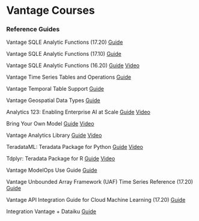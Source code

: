 # Vantage Courses

### Reference Guides

Vantage SQLE Analytic Functions (17.20)
[Guide](https://docs.teradata.com/r/Teradata-VantageTM-Analytics-Database-Analytic-Functions-17.20/Introduction-to-Analytics-Database-Analytic-Functions)


Vantage SQLE Analytic Functions (17.10)
[Guide](https://docs.teradata.com/r/Teradata-VantageTM-Advanced-SQL-Engine-Analytic-Functions/July-2021/Introduction-to-Teradata-Vantage)


Vantage SQLE Analytic Functions (16.20)
[Guide](https://docs.teradata.com/r/Teradata-VantageTM-NewSQL-Engine-Analytic-Functions/July-2019/Introduction-to-Teradata-Vantage-NewSQL-Engine-Analytic-Functions)
[Video](https://www.youtube.com/watch?v=aUfjkOlQrLs)


Vantage Time Series Tables and Operations
[Guide](https://docs.teradata.com/r/Teradata-VantageTM-Time-Series-Tables-and-Operations/March-2019)


Vantage Temporal Table Support
[Guide](https://docs.teradata.com/r/Teradata-VantageTM-Temporal-Table-Support/March-2019)


Vantage Geospatial Data Types
[Guide](https://docs.teradata.com/r/Teradata-VantageTM-Geospatial-Data-Types/July-2021)


Analytics 123: Enabling Enterprise AI at Scale
[Guide](https://assets.teradata.com/resourceCenter/downloads/WhitePapers/Analytics-123-Enabling-Enterprise-AI-at-Scale-MD006623.pdf)
[Video](https://www.youtube.com/watch?v=-UKK_KRGt9I)


Bring Your Own Model
[Guide](https://docs.teradata.com/r/Enterprise_IntelliFlex_Lake_VMware/Teradata-VantageTM-Bring-Your-Own-Model-User-Guide)
[Video](https://www.youtube.com/watch?v=grq37uW0pxM)


Vantage Analytics Library
[Guide](https://docs.teradata.com/r/Enterprise_IntelliFlex_Lake_VMware/Vantage-Analytics-Library-User-Guide)
[Video](https://www.youtube.com/watch?v=qxNw6sM0amg)


TeradataML: Teradata Package for Python
[Guide](https://docs.teradata.com/r/Teradata-Package-for-Python-Function-Reference/November-2021/teradataml-Vantage-Analytics-Library-Functions)
[Video](https://www.youtube.com/watch?v=YK_x4y52ffc)


Tdplyr: Teradata Package for R
[Guide](https://docs.teradata.com/r/Teradata-Package-for-R-Function-Reference/July-2021/Teradata-Package-for-R-Function-Reference/tdplyr-Package)
[Video](https://www.youtube.com/watch?v=gPrUzlsFIJI)


Vantage ModelOps Use Guide
[Guide](https://docs.teradata.com/r/Enterprise_VMware_IntelliFlex/Teradata-VantageTM-ModelOps-User-Guide)


Vantage Unbounded Array Framework (UAF) Time Series Reference (17.20)
[Guide](https://docs.teradata.com/r/Teradata-VantageTM-Unbounded-Array-Framework-Time-Series-Reference/Unbounded-Array-Framework)


Vantage API Integration Guide for Cloud Machine Learning (17.20)
[Guide](https://docs.teradata.com/r/Teradata-VantageTM-API-Integration-Guide-for-Cloud-Machine-Learning/April-2022/Teradata-API-Integration-Project)

Integration Vantage + Dataiku
[Guide](https://www.dataiku.com/product/plugins/teradata/)
